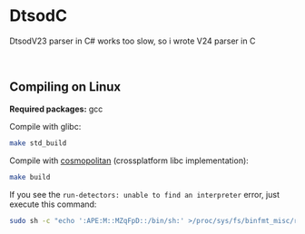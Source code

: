 # DtsodC

DtsodV23 parser in C# works too slow, so i wrote V24 parser in C

<br>


## Compiling on Linux
**Required packages:** gcc

Compile with glibc: 
```bash
make std_build
````

Compile with <a href="https://github.com/jart/cosmopolitan">cosmopolitan<a> (crossplatform libc implementation): 
```bash
make build
```

If you see the `run-detectors: unable to find an interpreter` error, just execute this command:
```bash
sudo sh -c "echo ':APE:M::MZqFpD::/bin/sh:' >/proc/sys/fs/binfmt_misc/register"
```